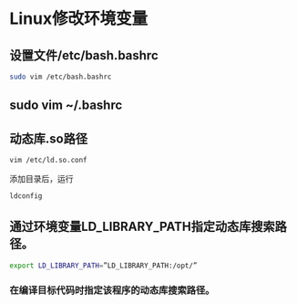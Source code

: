 # Linux修改环境变量

## 设置文件/etc/bash.bashrc

```bash
sudo vim /etc/bash.bashrc
```

## sudo vim ~/.bashrc

## 动态库.so路径

```bash
vim /etc/ld.so.conf
```

添加目录后，运行

```bash
ldconfig 
```

## 通过环境变量LD_LIBRARY_PATH指定动态库搜索路径。 

```bash
export LD_LIBRARY_PATH=”LD_LIBRARY_PATH:/opt/”
```

### 在编译目标代码时指定该程序的动态库搜索路径。
